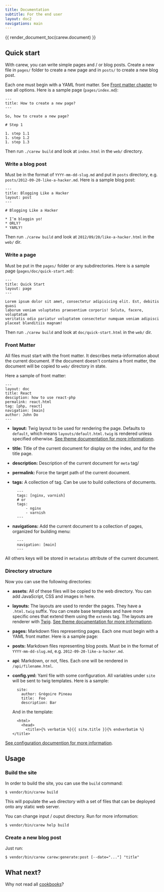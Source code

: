 ```yaml
---
title: Documentation
subtitle: For the end user
layout: doc2
navigations: main
---
```


<div class="pull-right">
    {{ render_document_toc(carew.document) }}
</div>

## Quick start

With carew, you can write simple pages and / or blog posts. Create a new file in
`pages/` folder to create a new page and in `posts/` to create a new blog post.

Each one must begin with a YAML front matter. See [Front matter chapter](#front-matter)
to see all options. Here is a sample page (`pages/index.md`):

    ---
    title: How to create a new page?
    ---

    So, how to create a new page?

    # Step 1

    1. step 1.1
    1. step 1.2
    1. step 1.3

Then run `./carew build` and look at `index.html` in the `web/` directory.

### Write a blog post

Must be in the format of `YYYY-mm-dd-slug.md` and put in `posts` directory, e.g.
`posts/2012-09-20-like-a-hacker.md`. Here is a sample blog post:

    ---
    title: Blogging Like a Hacker
    layout: post
    ---

    # Blogging Like a Hacker

    * I’m bloggin yo!
    * ORLY?
    * YARLY!

Then run `./carew build` and look at `2012/09/20/like-a-hacker.html` in the
`web/` dir.

### Write a page

Must be put in the `pages/` folder or any subdirectories. Here is a sample page
(`pages/doc/quick-start.md`):

    ---
    title: Quick Start
    layout: page
    ---

    Lorem ipsum dolor sit amet, consectetur adipisicing elit. Est, debitis quasi
    laborum veniam voluptates praesentium corporis! Soluta, facere, voluptatum
    veritatis odio pariatur voluptatem consectetur numquam veniam adipisci
    placeat blanditiis magnam!

Then run `./carew build` and look at `doc/quick-start.html` in the `web/` dir.

### Front Matter

All files must start with the front matter. It describes meta-information about
the current document. If the document doesn't contains a front matter, the
document will be copied to `web/` directory in state.

Here a sample of front matter:

    ---
    layout: doc
    title: React
    desciption: how to use react-php
    permalink: react.html
    tag: [php, react]
    navigation: [main]
    author: John Do
    ---

* **layout:** Twig layout to be used for rendering the page. Defaults to
`default`, which means `layouts/default.html.twig` is rendered unless specified
otherwise. [See theme documentation for more informationn](<{{ path('pages/doc/themes.md') }}>).

* **title:** Title of the current document for display on the index, and for the
title page.

* **description:** Description of the current document for `meta` tag/

* **permalink:** Force the target path of the current document.

* **tags:** A collection of tag. Can be use to build collections of documents.

        ---
        tags: [nginx, varnish]
        # or
        tags:
            - nginx
            - varnish
        ---

* **navigations:** Add the current document to a collection of pages, organized
for building menu:

        ---
        navigation: [main]
        ---

All others keys will be stored in `metadatas` attribute of the current document.

### Directory structure

Now you can use the following directories:

* **assets:** All of these files will be copied to the web directory. You can
add JavaScript, CSS and images in here.

* **layouts:** The layouts are used to render the pages. They have a
`.html.twig` suffix. You can create base templates and have more specific ones
that extend them using the `extends` tag. The layouts are renderer with
[Twig](http://twig.sensiolabs.com).
[See theme documentation for more informationn](<{{ path('pages/doc/themes.md') }}>).

* **pages:** Markdown files representing pages. Each one must begin with a YAML
front matter. Here is a sample page:

* **posts:** Markdown files representing blog posts. Must be in the format of
`YYYY-mm-dd-slug.md`, e.g. `2012-09-20-like-a-hacker.md`.

* **api**: Markdown, or not, files. Each one will be rendered in
`/api/filename.html`.

* **config.yml:** Yaml file with some configuration. All variables under `site`
will be sent to twig templates. Here is a sample:

        site:
          author: Grégoire Pineau
          title:  Foo
          description: Bar

    And in the template:

        <html>
          <head>
            <title>{% verbatim %}{{ site.title }}{% endverbatim %}</title>


[See configuration documention for more information](<{{ path('pages/doc/configuration.md') }}>).

## Usage

### Build the site

In order to build the site, you can use the `build` command:

    $ vendor/bin/carew build

This will populate the `web` directory with a set of files that can be deployed
onto any static web server.

You can change input / ouput directory. Run for more information:

    $ vendor/bin/carew help build

### Create a new blog post

Just run:

    $ vendor/bin/carew carew:generate:post [--date="..."] "title"

## What next?

Why not read all [cookbooks](<{{ path('pages/cookbook.md') }}>)?

